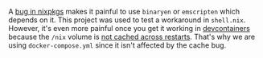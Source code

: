 A [bug in nixpkgs](https://github.com/NixOS/nixpkgs/issues/188143) makes it painful to use `binaryen` or `emscripten` which depends on it. This project was used to test a workaround in `shell.nix`. However, it's even more painful once you get it working in [devcontainers](https://code.visualstudio.com/docs/remote/containers) because the `/nix` volume is [not cached across restarts](https://github.com/xtruder/nix-devcontainer/issues/11). That's why we are using `docker-compose.yml` since it isn't affected by the cache bug.
